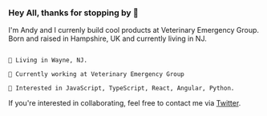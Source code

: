 ### Hey All, thanks for stopping by 🎉

I'm Andy and I currenly build cool products at Veterinary Emergency Group. Born and raised in Hampshire, UK and currently living in NJ.

````

📍 Living in Wayne, NJ.

💼 Currently working at Veterinary Emergency Group

🚀 Interested in JavaScript, TypeScript, React, Angular, Python.

````
If you're interested in collaborating, feel free to contact me via [Twitter](https://twitter.com/ANDY_J_Phill).
<!--
<!--
**andy-j-phillips/andy-j-phillips** is a ✨ _special_ ✨ repository because its `README.md` (this file) appears on your GitHub profile.

Here are some ideas to get you started:

- 🔭 I’m currently working on ...
- 🌱 I’m currently learning ...
- 👯 I’m looking to collaborate on ...
- 🤔 I’m looking for help with ...
- 💬 Ask me about ...
- 📫 How to reach me: ...
- 😄 Pronouns: ...
- ⚡ Fun fact: ...
-->
